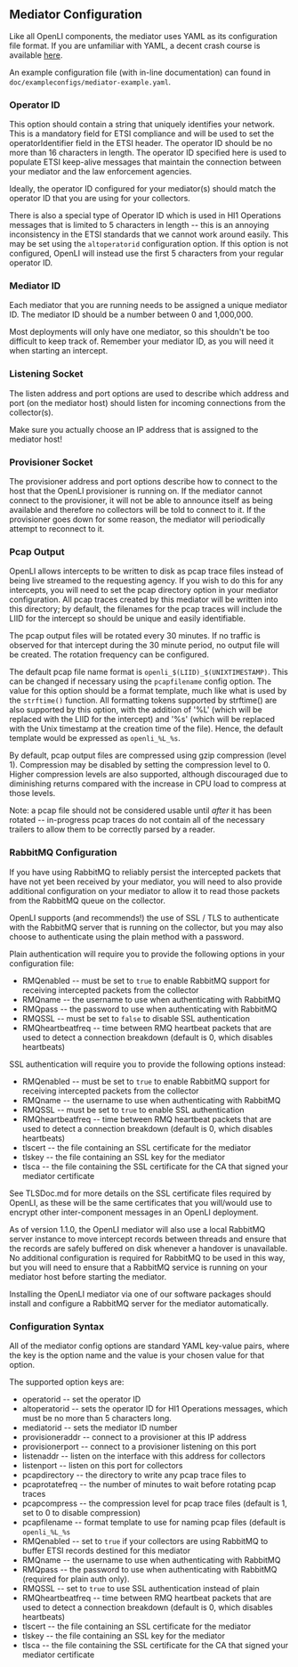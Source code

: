 ## Mediator Configuration

Like all OpenLI components, the mediator uses YAML as its configuration
file format. If you are unfamiliar with YAML, a decent crash course is
available [here](https://learnxinyminutes.com/docs/yaml/).

An example configuration file (with in-line documentation) can found in
`doc/exampleconfigs/mediator-example.yaml`.

### Operator ID
This option should contain a string that uniquely identifies your network.
This is a mandatory field for ETSI compliance and will be used to set the
operatorIdentifier field in the ETSI header. The operator ID should be no
more than 16 characters in length. The operator ID specified here is
used to populate ETSI keep-alive messages that maintain the connection
between your mediator and the law enforcement agencies.

Ideally, the operator ID configured for your mediator(s) should match
the operator ID that you are using for your collectors.

There is also a special type of Operator ID which is used in HI1 Operations
messages that is limited to 5 characters in length -- this is an annoying
inconsistency in the ETSI standards that we cannot work around easily. This
may be set using the `altoperatorid` configuration option. If this
option is not configured, OpenLI will instead use the first 5 characters from
your regular operator ID.

### Mediator ID
Each mediator that you are running needs to be assigned a unique mediator
ID. The mediator ID should be a number between 0 and 1,000,000.

Most deployments will only have one mediator, so this shouldn't be too
difficult to keep track of. Remember your mediator ID, as you will need
it when starting an intercept.

### Listening Socket
The listen address and port options are used to describe which address and
port (on the mediator host) should listen for incoming connections from the
collector(s).

Make sure you actually choose an IP address that is assigned to the mediator
host!

### Provisioner Socket
The provisioner address and port options describe how to connect to the
host that the OpenLI provisioner is running on. If the mediator cannot
connect to the provisioner, it will not be able to announce itself as being
available and therefore no collectors will be told to connect to it. If
the provisioner goes down for some reason, the mediator will periodically
attempt to reconnect to it.

### Pcap Output
OpenLI allows intercepts to be written to disk as pcap trace files instead
of being live streamed to the requesting agency. If you wish to do this for
any intercepts, you will need to set the pcap directory option in your
mediator configuration. All pcap traces created by this mediator will be
written into this directory; by default, the filenames for the pcap traces
will include the LIID for the intercept so should be unique and easily
identifiable.

The pcap output files will be rotated every 30 minutes. If no traffic is
observed for that intercept during the 30 minute period, no output file will
be created. The rotation frequency can be configured.

The default pcap file name format is `openli_$(LIID)_$(UNIXTIMESTAMP)`. This
can be changed if necessary using the `pcapfilename` config option. The value
for this option should be a format template, much like what is used by the
`strftime()` function. All formatting tokens supported by strftime() are also
supported by this option, with the addition of '%L' (which will be replaced
with the LIID for the intercept) and '%s' (which will be replaced with the
Unix timestamp at the creation time of the file). Hence, the default template
would be expressed as `openli_%L_%s`.

By default, pcap output files are compressed using gzip compression (level 1).
Compression may be disabled by setting the compression level to 0. Higher
compression levels are also supported, although discouraged due to diminishing
returns compared with the increase in CPU load to compress at those levels.

Note: a pcap file should not be considered usable until *after* it has been
rotated -- in-progress pcap traces do not contain all of the necessary
trailers to allow them to be correctly parsed by a reader.

### RabbitMQ Configuration
If you have using RabbitMQ to reliably persist the intercepted packets that
have not yet been received by your mediator, you will need to also provide
additional configuration on your mediator to allow it to read those packets
from the RabbitMQ queue on the collector.

OpenLI supports (and recommends!) the use of SSL / TLS to authenticate with the
RabbitMQ server that is running on the collector, but you may also choose to
authenticate using the plain method with a password.

Plain authentication will require you to provide the following options in your
configuration file:

* RMQenabled       -- must be set to `true` to enable RabbitMQ support for
                      receiving intercepted packets from the collector
* RMQname          -- the username to use when authenticating with RabbitMQ
* RMQpass          -- the password to use when authenticating with RabbitMQ
* RMQSSL           -- must be set to `false` to disable SSL authentication
* RMQheartbeatfreq -- time between RMQ heartbeat packets that are used to
                      detect a connection breakdown (default is 0, which
                      disables heartbeats)

SSL authentication will require you to provide the following options instead:

* RMQenabled       -- must be set to `true` to enable RabbitMQ support for
                      receiving intercepted packets from the collector
* RMQname          -- the username to use when authenticating with RabbitMQ
* RMQSSL           -- must be set to `true` to enable SSL authentication
* RMQheartbeatfreq -- time between RMQ heartbeat packets that are used to
                      detect a connection breakdown (default is 0, which
                      disables heartbeats)
* tlscert          -- the file containing an SSL certificate for the mediator
* tlskey           -- the file containing an SSL key for the mediator
* tlsca            -- the file containing the SSL certificate for the CA that
                      signed your mediator certificate

See TLSDoc.md for more details on the SSL certificate files required by
OpenLI, as these will be the same certificates that you will/would use to
encrypt other inter-component messages in an OpenLI deployment.

As of version 1.1.0, the OpenLI mediator will also use a local RabbitMQ server
instance to move intercept records between threads and ensure that the records
are safely buffered on disk whenever a handover is unavailable. No additional
configuration is required for RabbitMQ to be used in this way, but you will
need to ensure that a RabbitMQ service is running on your mediator host before
starting the mediator.

Installing the OpenLI mediator via one of our software packages should
install and configure a RabbitMQ server for the mediator automatically.

### Configuration Syntax
All of the mediator config options are standard YAML key-value pairs, where
the key is the option name and the value is your chosen value for that option.

The supported option keys are:
* operatorid       -- set the operator ID
* altoperatorid    -- sets the operator ID for HI1 Operations messages, which
                      must be no more than 5 characters long.
* mediatorid       -- sets the mediator ID number
* provisioneraddr  -- connect to a provisioner at this IP address
* provisionerport  -- connect to a provisioner listening on this port
* listenaddr       -- listen on the interface with this address for collectors
* listenport       -- listen on this port for collectors
* pcapdirectory    -- the directory to write any pcap trace files to
* pcaprotatefreq   -- the number of minutes to wait before rotating pcap traces
* pcapcompress     -- the compression level for pcap trace files (default is 1,                       set to 0 to disable compression)
* pcapfilename     -- format template to use for naming pcap files (default is
                      `openli_%L_%s`
* RMQenabled       -- set to `true` if your collectors are using RabbitMQ
                      to buffer ETSI records destined for this mediator
* RMQname          -- the username to use when authenticating with RabbitMQ
* RMQpass          -- the password to use when authenticating with RabbitMQ
                      (required for plain auth only).
* RMQSSL           -- set to `true` to use SSL authentication instead of plain
* RMQheartbeatfreq -- time between RMQ heartbeat packets that are used to
                      detect a connection breakdown (default is 0, which
                      disables heartbeats)
* tlscert          -- the file containing an SSL certificate for the mediator
* tlskey           -- the file containing an SSL key for the mediator
* tlsca            -- the file containing the SSL certificate for the CA that
                      signed your mediator certificate

